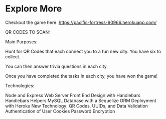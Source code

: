 # Explore More

Checkout the game here: 
https://pacific-fortress-90966.herokuapp.com/

QR CODES TO SCAN:


Main Purposes:

Hunt for QR Codes that each connect you to a fun new city. You have six to collect.

You can then answer trivia questions in each city.

Once you have completed the tasks in each city, you have won the game!


Technologies:

Node and Express Web Server
Front End Design with Handlebars 
Handlebars Helpers
MySQL Database with a Sequelize ORM
Deployment with Heroku
New Technology: QR Codes, UUIDs, and Data Validation
Authentication of User Cookies
Password Encryption 
